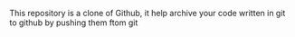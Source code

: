 This repository is a clone of Github, it help archive your code written in git to github by pushing them ftom git
